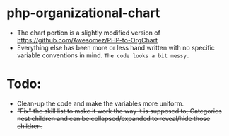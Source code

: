 # php-organizational-chart
- The chart portion is a slightly modified version of https://github.com/Awesomez/PHP-to-OrgChart
- Everything else has been more or less hand written with no specific variable conventions in mind. 
`The code looks a bit messy.`

# Todo: 
- Clean-up the code and make the variables more uniform.
- ~~"Fix" the skill list to make it work the way it is supposed to; Categories nest children and can be collapsed/expanded to reveal/hide those children.~~
